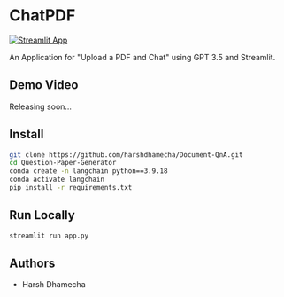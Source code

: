 # ChatPDF
[![Streamlit App](https://static.streamlit.io/badges/streamlit_badge_black_white.svg)](https://document-qna.streamlit.app/)

An Application for "Upload a PDF and Chat" using GPT 3.5 and Streamlit. 

## Demo Video
Releasing soon...

## Install
```bash
git clone https://github.com/harshdhamecha/Document-QnA.git
cd Question-Paper-Generator
conda create -n langchain python==3.9.18
conda activate langchain
pip install -r requirements.txt
```

## Run Locally
```bash
streamlit run app.py
```

## Authors
- Harsh Dhamecha
